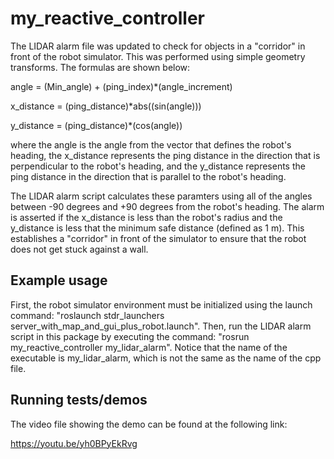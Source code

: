 # my_reactive_controller

The LIDAR alarm file was updated to check for objects in a "corridor" in front of the robot simulator. This was performed using simple geometry transforms. The formulas are shown below:

angle = (Min_angle) + (ping_index)*(angle_increment)

x_distance = (ping_distance)*abs((sin(angle)))

y_distance = (ping_distance)*(cos(angle))

where the angle is the angle from the vector that defines the robot's heading, the x_distance represents the ping distance in the direction that is perpendicular to the robot's heading, and the y_distance represents the ping distance in the direction that is parallel to the robot's heading. 

The LIDAR alarm script calculates these paramters using all of the angles between -90 degrees and +90 degrees from the robot's heading. The alarm is asserted if the x_distance is less than the robot's radius and the y_distance is less that the minimum safe distance (defined as 1 m). This establishes a "corridor" in front of the simulator to ensure that the robot does not get stuck against a wall. 

## Example usage

First, the robot simulator environment must be initialized using the launch command: "roslaunch stdr_launchers server_with_map_and_gui_plus_robot.launch". Then, run the LIDAR alarm script in this package by executing the command: "rosrun my_reactive_controller my_lidar_alarm". Notice that the name of the executable is my_lidar_alarm, which is not the same as the name of the cpp file.

## Running tests/demos
    
The video file showing the demo can be found at the following link:

https://youtu.be/yh0BPyEkRvg
